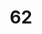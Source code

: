 ---
title: "62"
imageurl: "../src/content/assets/62.webp"
dwnurl: "https://imgs1.thamizhnation.org/62.jpg"
tags: ['thalaivar']
---
